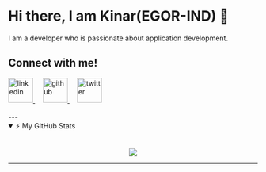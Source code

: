 # Hi there, I am Kinar(EGOR-IND) 👋

I am a developer who is passionate about application development.
<!-- blank line -->
## Connect with me!

  <a href="https://www.linkedin.com/in/kinar-sharma-a39b45190/" rel="nofollow noreferrer">
    <img src="https://image.flaticon.com/icons/png/512/174/174857.png" width="50px" alt="linkedin">
  </a> &nbsp; &nbsp; 
  <a href="https://github.com/EGOR-IND" rel="nofollow noreferrer">
     <img src="https://image.flaticon.com/icons/png/512/25/25231.png" width="50px" alt="github">
  </a> &nbsp; &nbsp; 
  <a href="https://twitter.com/kinar_sharma" rel="nofollow noreferrer">
     <img src="https://i.pinimg.com/originals/28/90/ba/2890bac9ba41e52707f36268231dfe9e.png" width="50px" alt="twitter">
  </a>
  
<br />
<br />
---

<details open>
    <summary>⚡ My GitHub Stats </summary>
    <br>
    <p align="center">
        <img src="https://github-readme-stats.vercel.app/api?username=EGOR-IND&count_private=true&show_icons=true&theme=radical"/>
    </p>
</details>
<!-- blank line -->

---
